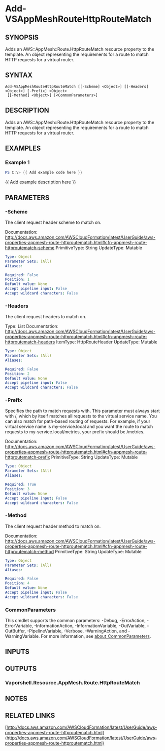 # Add-VSAppMeshRouteHttpRouteMatch

## SYNOPSIS
Adds an AWS::AppMesh::Route.HttpRouteMatch resource property to the template.
An object representing the requirements for a route to match HTTP requests for a virtual router.

## SYNTAX

```
Add-VSAppMeshRouteHttpRouteMatch [[-Scheme] <Object>] [[-Headers] <Object>] [-Prefix] <Object>
 [[-Method] <Object>] [<CommonParameters>]
```

## DESCRIPTION
Adds an AWS::AppMesh::Route.HttpRouteMatch resource property to the template.
An object representing the requirements for a route to match HTTP requests for a virtual router.

## EXAMPLES

### Example 1
```powershell
PS C:\> {{ Add example code here }}
```

{{ Add example description here }}

## PARAMETERS

### -Scheme
The client request header scheme to match on.

Documentation: http://docs.aws.amazon.com/AWSCloudFormation/latest/UserGuide/aws-properties-appmesh-route-httproutematch.html#cfn-appmesh-route-httproutematch-scheme
PrimitiveType: String
UpdateType: Mutable

```yaml
Type: Object
Parameter Sets: (All)
Aliases:

Required: False
Position: 1
Default value: None
Accept pipeline input: False
Accept wildcard characters: False
```

### -Headers
The client request headers to match on.

Type: List
Documentation: http://docs.aws.amazon.com/AWSCloudFormation/latest/UserGuide/aws-properties-appmesh-route-httproutematch.html#cfn-appmesh-route-httproutematch-headers
ItemType: HttpRouteHeader
UpdateType: Mutable

```yaml
Type: Object
Parameter Sets: (All)
Aliases:

Required: False
Position: 2
Default value: None
Accept pipeline input: False
Accept wildcard characters: False
```

### -Prefix
Specifies the path to match requests with.
This parameter must always start with /, which by itself matches all requests to the virtual service name.
You can also match for path-based routing of requests.
For example, if your virtual service name is my-service.local and you want the route to match requests to my-service.local/metrics, your prefix should be /metrics.

Documentation: http://docs.aws.amazon.com/AWSCloudFormation/latest/UserGuide/aws-properties-appmesh-route-httproutematch.html#cfn-appmesh-route-httproutematch-prefix
PrimitiveType: String
UpdateType: Mutable

```yaml
Type: Object
Parameter Sets: (All)
Aliases:

Required: True
Position: 3
Default value: None
Accept pipeline input: False
Accept wildcard characters: False
```

### -Method
The client request header method to match on.

Documentation: http://docs.aws.amazon.com/AWSCloudFormation/latest/UserGuide/aws-properties-appmesh-route-httproutematch.html#cfn-appmesh-route-httproutematch-method
PrimitiveType: String
UpdateType: Mutable

```yaml
Type: Object
Parameter Sets: (All)
Aliases:

Required: False
Position: 4
Default value: None
Accept pipeline input: False
Accept wildcard characters: False
```

### CommonParameters
This cmdlet supports the common parameters: -Debug, -ErrorAction, -ErrorVariable, -InformationAction, -InformationVariable, -OutVariable, -OutBuffer, -PipelineVariable, -Verbose, -WarningAction, and -WarningVariable. For more information, see [about_CommonParameters](http://go.microsoft.com/fwlink/?LinkID=113216).

## INPUTS

## OUTPUTS

### Vaporshell.Resource.AppMesh.Route.HttpRouteMatch
## NOTES

## RELATED LINKS

[http://docs.aws.amazon.com/AWSCloudFormation/latest/UserGuide/aws-properties-appmesh-route-httproutematch.html](http://docs.aws.amazon.com/AWSCloudFormation/latest/UserGuide/aws-properties-appmesh-route-httproutematch.html)

